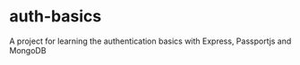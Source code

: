 # auth-basics
A project for learning the authentication basics with Express, Passportjs and MongoDB
